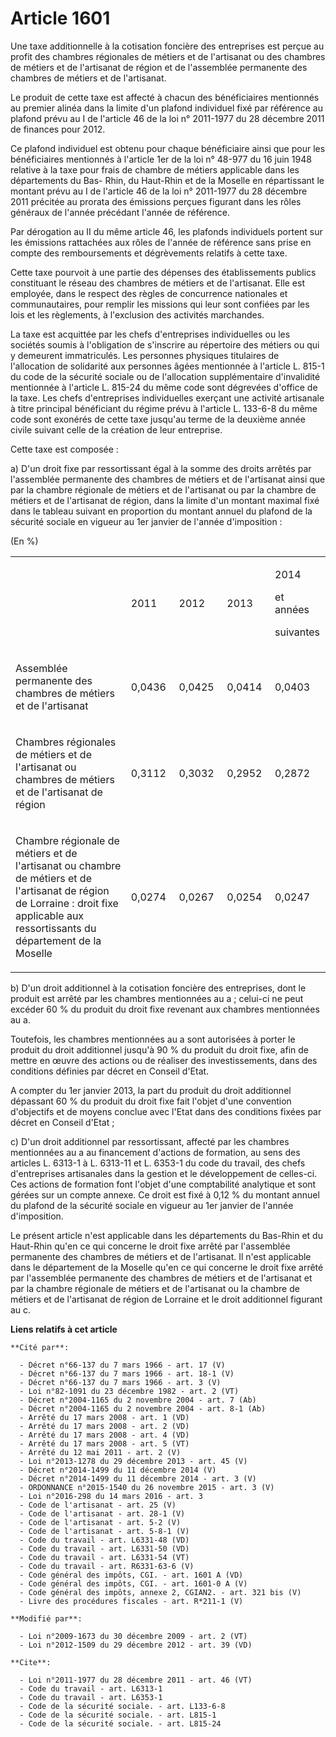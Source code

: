 # Article 1601

Une taxe additionnelle à la cotisation foncière des entreprises est perçue au profit des chambres régionales de métiers et de
l'artisanat ou des chambres de métiers et de l'artisanat de région et de l'assemblée permanente des chambres de métiers et de
l'artisanat. 

Le produit de cette taxe est affecté à chacun des bénéficiaires mentionnés au premier alinéa dans la limite d'un plafond
individuel fixé par référence au plafond prévu au I de l'article 46 de la loi n° 2011-1977 du 28 décembre 2011 de finances
pour 2012. 

Ce plafond individuel est obtenu pour chaque bénéficiaire ainsi que pour les bénéficiaires mentionnés à l'article 1er de la
loi n° 48-977 du 16 juin 1948 relative à la taxe pour frais de chambre de métiers applicable dans les départements du Bas-
Rhin, du Haut-Rhin et de la Moselle en répartissant le montant prévu au I de l'article 46 de la loi n° 2011-1977 du 28
décembre 2011 précitée au prorata des émissions perçues figurant dans les rôles généraux de l'année précédant l'année de
référence. 

Par dérogation au II du même article 46, les plafonds individuels portent sur les émissions rattachées aux rôles de l'année
de référence sans prise en compte des remboursements et dégrèvements relatifs à cette taxe. 

Cette taxe pourvoit à une partie des dépenses des établissements publics constituant le réseau des chambres de métiers et de
l'artisanat. Elle est employée, dans le respect des règles de concurrence nationales et communautaires, pour remplir les
missions qui leur sont confiées par les lois et les règlements, à l'exclusion des activités marchandes. 

La taxe est acquittée par les chefs d'entreprises individuelles ou les sociétés soumis à l'obligation de s'inscrire au
répertoire des métiers ou qui y demeurent immatriculés. Les personnes physiques titulaires de l'allocation de solidarité aux
personnes âgées mentionnée à l'article L. 815-1 du code de la sécurité sociale ou de l'allocation supplémentaire d'invalidité
mentionnée à l'article L. 815-24 du même code sont dégrevées d'office de la taxe. Les chefs d'entreprises individuelles
exerçant une activité artisanale à titre principal bénéficiant du régime prévu à l'article L. 133-6-8 du même code sont
exonérés de cette taxe jusqu'au terme de la deuxième année civile suivant celle de la création de leur entreprise. 

Cette taxe est composée : 

a) D'un droit fixe par ressortissant égal à la somme des droits arrêtés par l'assemblée permanente des chambres de métiers et
de l'artisanat ainsi que par la chambre régionale de métiers et de l'artisanat ou par la chambre de métiers et de l'artisanat
de région, dans la limite d'un montant maximal fixé dans le tableau suivant en proportion du montant annuel du plafond de la
sécurité sociale en vigueur au 1er janvier de l'année d'imposition : 

(En %) 

<table>
  <tbody>
    <tr>
      <td width="378">

</td>
      <td width="76">

2011 

</td>
      <td width="76">

2012 

</td>
      <td width="76">

2013 

</td>
      <td width="76">

2014 

et années 

suivantes 

</td>
    </tr>
    <tr>
      <td width="378">

Assemblée permanente des chambres de métiers et de l'artisanat 

</td>
      <td width="76">

0,0436 

</td>
      <td width="76">

0,0425 

</td>
      <td width="76">

0,0414 

</td>
      <td width="76">

0,0403 

</td>
    </tr>
    <tr>
      <td width="378">

Chambres régionales de métiers et de l'artisanat ou chambres de métiers et de l'artisanat de région 

</td>
      <td width="76">

0,3112 

</td>
      <td width="76">

0,3032 

</td>
      <td width="76">

0,2952 

</td>
      <td width="76">

0,2872 

</td>
    </tr>
    <tr>
      <td width="378">

Chambre régionale de métiers et de l'artisanat ou chambre de métiers et de l'artisanat de région de Lorraine : droit fixe
applicable aux ressortissants du département de la Moselle 

</td>
      <td width="76">

0,0274 

</td>
      <td width="76">

0,0267 

</td>
      <td width="76">

0,0254 

</td>
      <td width="76">

0,0247 

</td>
    </tr>
  </tbody>
</table>

b) D'un droit additionnel à la cotisation foncière des entreprises, dont le produit est arrêté par les chambres mentionnées
au a ; celui-ci ne peut excéder 60 % du produit du droit fixe revenant aux chambres mentionnées au a. 

Toutefois, les chambres mentionnées au a sont autorisées à porter le produit du droit additionnel jusqu'à 90 % du produit du
droit fixe, afin de mettre en œuvre des actions ou de réaliser des investissements, dans des conditions définies par décret
en Conseil d'Etat. 

A compter du 1er janvier 2013, la part du produit du droit additionnel dépassant 60 % du produit du droit fixe fait l'objet
d'une convention d'objectifs et de moyens conclue avec l'Etat dans des conditions fixées par décret en Conseil d'Etat ; 

c) D'un droit additionnel par ressortissant, affecté par les chambres mentionnées au a au financement d'actions de formation,
au sens des articles L. 6313-1 à L. 6313-11 et L. 6353-1 du code du travail, des chefs d'entreprises artisanales dans la
gestion et le développement de celles-ci. Ces actions de formation font l'objet d'une comptabilité analytique et sont gérées
sur un compte annexe. Ce droit est fixé à 0,12 % du montant annuel du plafond de la sécurité sociale en vigueur au 1er
janvier de l'année d'imposition. 

Le présent article n'est applicable dans les départements du Bas-Rhin et du Haut-Rhin qu'en ce qui concerne le droit fixe
arrêté par l'assemblée permanente des chambres de métiers et de l'artisanat. Il n'est applicable dans le département de la
Moselle qu'en ce qui concerne le droit fixe arrêté par l'assemblée permanente des chambres de métiers et de l'artisanat et
par la chambre régionale de métiers et de l'artisanat ou la chambre de métiers et de l'artisanat de région de Lorraine et le
droit additionnel figurant au c.

**Liens relatifs à cet article**

	**Cité par**:

	  - Décret n°66-137 du 7 mars 1966 - art. 17 (V)
	  - Décret n°66-137 du 7 mars 1966 - art. 18-1 (V)
	  - Décret n°66-137 du 7 mars 1966 - art. 3 (V)
	  - Loi n°82-1091 du 23 décembre 1982 - art. 2 (VT)
	  - Décret n°2004-1165 du 2 novembre 2004 - art. 7 (Ab)
	  - Décret n°2004-1165 du 2 novembre 2004 - art. 8-1 (Ab)
	  - Arrêté du 17 mars 2008 - art. 1 (VD)
	  - Arrêté du 17 mars 2008 - art. 2 (VD)
	  - Arrêté du 17 mars 2008 - art. 4 (VD)
	  - Arrêté du 17 mars 2008 - art. 5 (VT)
	  - Arrêté du 12 mai 2011 - art. 2 (V)
	  - Loi n°2013-1278 du 29 décembre 2013 - art. 45 (V)
	  - Décret n°2014-1499 du 11 décembre 2014 (V)
	  - Décret n°2014-1499 du 11 décembre 2014 - art. 3 (V)
	  - ORDONNANCE n°2015-1540 du 26 novembre 2015 - art. 3 (V)
	  - Loi n°2016-298 du 14 mars 2016 - art. 3
	  - Code de l'artisanat - art. 25 (V)
	  - Code de l'artisanat - art. 28-1 (V)
	  - Code de l'artisanat - art. 5-2 (V)
	  - Code de l'artisanat - art. 5-8-1 (V)
	  - Code du travail - art. L6331-48 (VD)
	  - Code du travail - art. L6331-50 (VD)
	  - Code du travail - art. L6331-54 (VT)
	  - Code du travail - art. R6331-63-6 (V)
	  - Code général des impôts, CGI. - art. 1601 A (VD)
	  - Code général des impôts, CGI. - art. 1601-0 A (V)
	  - Code général des impôts, annexe 2, CGIAN2. - art. 321 bis (V)
	  - Livre des procédures fiscales - art. R*211-1 (V)

	**Modifié par**:

	  - Loi n°2009-1673 du 30 décembre 2009 - art. 2 (VT)
	  - Loi n°2012-1509 du 29 décembre 2012 - art. 39 (VD)

	**Cite**:

	  - Loi n°2011-1977 du 28 décembre 2011 - art. 46 (VT)
	  - Code du travail - art. L6313-1
	  - Code du travail - art. L6353-1
	  - Code de la sécurité sociale. - art. L133-6-8
	  - Code de la sécurité sociale. - art. L815-1
	  - Code de la sécurité sociale. - art. L815-24
